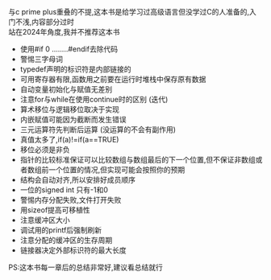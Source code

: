 与c prime plus重叠的不提,这本书是给学习过高级语言但没学过C的人准备的,入门不浅,内容部分过时  
站在2024年角度,我并不推荐这本书

- 使用#if 0 ........#endif去除代码
- 警惕三字母词
- typedef声明的标识符是内部链接的
- 可用寄存器有限,函数用之前要在运行时堆栈中保存原有数据
- 自动变量初始化与赋值无差别
- 注意for与while在使用continue时的区别 (迭代)
- 算术移位与逻辑移位取决于实现
- 内嵌赋值可能因为截断而发生错误
- 三元运算符先判断后运算 (没运算的不会有副作用)
- 真值太多了,if(a)!=if(a==TRUE)
- 移位必须是非负
- 指针的比较标准保证可以比较数组与数组最后的下一个位置,但不保证非数组或者数组前一个位置的情况,但实现可能会按照你的预期
- 结构会自动对齐,所以安排好成员顺序
- 一位的signed int 只有-1和0
- 警惕内存分配失败,文件打开失败
- 用sizeof提高可移植性
- 注意缓冲区大小
- 调试用的printf后强制刷新
- 注意分配的缓冲区的生存周期
- 链接器决定外部标识符的最大长度

PS:这本书每一章后的总结非常好,建议看总结就行